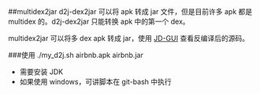 ##multidex2jar
d2j-dex2jar 可以将 apk 转成 jar 文件，但是目前许多 apk 都是 multidex 的。d2j-dex2jar 只能转换 apk 中的第一个 dex。

multidex2jar 可以将多 dex apk 转成 jar，使用 [JD-GUI](http://jd.benow.ca/) 查看反编译后的源码。

###使用
./my_d2j.sh airbnb.apk airbnb.jar

* 需要安装 JDK
* 如果使用 windows，可讲脚本在 git-bash 中执行
